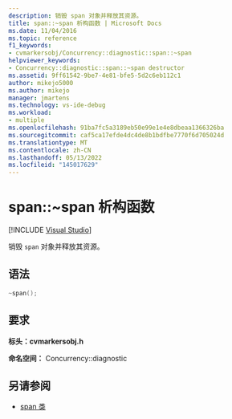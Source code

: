 ```yaml
---
description: 销毁 span 对象并释放其资源。
title: span::~span 析构函数 | Microsoft Docs
ms.date: 11/04/2016
ms.topic: reference
f1_keywords:
- cvmarkersobj/Concurrency::diagnostic::span::~span
helpviewer_keywords:
- Concurrency::diagnostic::span::~span destructor
ms.assetid: 9ff61542-9be7-4e81-bfe5-5d2c6eb112c1
author: mikejo5000
ms.author: mikejo
manager: jmartens
ms.technology: vs-ide-debug
ms.workload:
- multiple
ms.openlocfilehash: 91ba7fc5a3189eb50e99e1e4e8dbeaa1366326ba
ms.sourcegitcommit: caf5ca17efde4dc4de8b1bdfbe7770f6d705024d
ms.translationtype: MT
ms.contentlocale: zh-CN
ms.lasthandoff: 05/13/2022
ms.locfileid: "145017629"
---
```

# <a name="spanspan-destructor"></a>span::~span 析构函数

 [!INCLUDE [Visual Studio](~/includes/applies-to-version/vs-windows-only.md)]

销毁 `span` 对象并释放其资源。

## <a name="syntax"></a>语法

```cpp
~span();
```

## <a name="requirements"></a>要求

**标头：cvmarkersobj.h** 

**命名空间：** Concurrency::diagnostic

## <a name="see-also"></a>另请参阅

- [span 类](../profiling/span-class.md)
